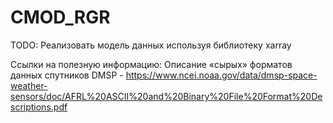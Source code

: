 # CMOD_RGR
TODO:
Реализовать модель данных используя библиотеку xarray

Ссылки на полезную информацию:
Описание «сырых» форматов данных спутников DMSP - https://www.ncei.noaa.gov/data/dmsp-space-weather-sensors/doc/AFRL%20ASCII%20and%20Binary%20File%20Format%20Descriptions.pdf 